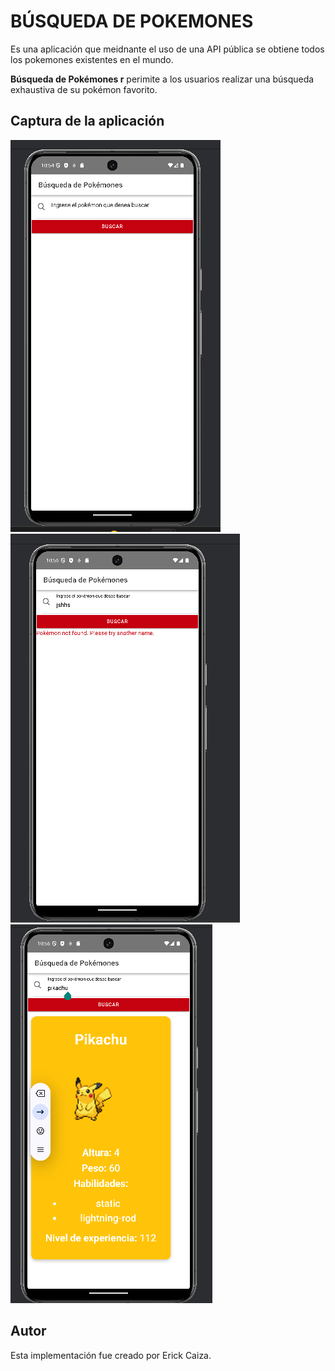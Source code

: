 # BÚSQUEDA DE POKEMONES
Es una aplicación que meidnante el uso de  una API pública se obtiene todos los pokemones existentes en el mundo.

**Búsqueda de Pokémones r** perimite a los usuarios realizar una búsqueda exhaustiva de su pokémon favorito.

## Captura de la aplicación
![Texto alternativo](image.png)
![Texto alternativo](image1.png)
![Texto alternativo](image2.png)



## Autor
Esta implementación  fue creado por  Erick Caiza.